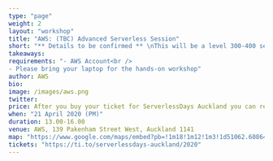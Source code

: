 ```yaml
---
type: "page"
weight: 2
layout: "workshop"
title: "AWS: (TBC) Advanced Serverless Session"
short: "** Details to be confirmed ** \nThis will be a level 300-400 session to to cover more advanced topics of Serverless application development."
takeaways: 
requirements: "- AWS Account<br />
- Please bring your laptop for the hands-on workshop"
author: AWS
bio: 
image: /images/aws.png
twitter: 
price: After you buy your ticket for ServerlessDays Auckland you can register for a workshop without any additional cost. Information will be sent to you in a confirmation email.
when: "21 April 2020 (PM)"
duration: 13.00-16.00
venue: AWS, 139 Pakenham Street West, Auckland 1141
map: "https://www.google.com/maps/embed?pb=!1m18!1m12!1m3!1d51062.60864011316!2d174.74225142841667!3d-36.880466062468216!2m3!1f0!2f0!3f0!3m2!1i1024!2i768!4f13.1!3m3!1m2!1s0x6d0d47015cba26fb%3A0xad64af28a0dfd2a7!2sAWS!5e0!3m2!1sen!2snz!4v1578826071621!5m2!1sen!2snz"
tickets: "https://ti.to/serverlessdays-auckland/2020"
---
```


